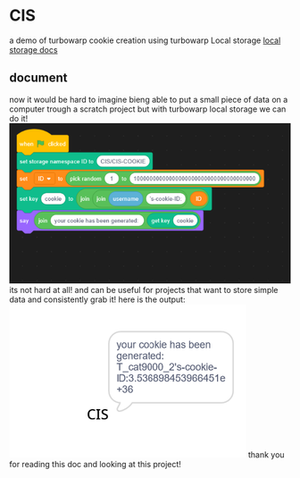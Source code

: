 # CIS
a demo of turbowarp cookie creation using turbowarp Local storage [local storage docs](https://extensions.turbowarp.org/local-storage)
## document
now it would be hard to imagine bieng able to put a small piece of data on a computer trough a scratch project but with turbowarp local storage we can do it!
![image1](https://github.com/Alter-Net-codes/CIS/blob/main/images/Screenshot-2024-10-11-082752.png) 
its not hard at all! and can be useful for projects that want to store simple data and consistently grab it! here is the output:
![image1](https://github.com/Alter-Net-codes/CIS/blob/main/images/Screenshot-2024-10-11-082802.png) 
thank you for reading this doc and looking at this project!
